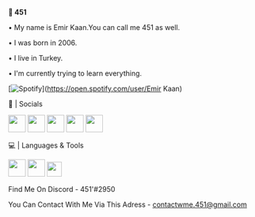 **🌠 451** 

• My name is Emir Kaan.You can call me 451 as well.

• I was born in 2006.

• I live in Turkey.

• I'm currently trying to learn everything.



[![Spotify](https://451ek.vercel.app/api/spotify)](https://open.spotify.com/user/Emir Kaan)





💎 | Socials

[<img src="https://image.flaticon.com/icons/png/128/174/174876.png" height=35>](https://twitter.com/emirk_451) [<img src="https://image.flaticon.com/icons/png/128/174/174872.png" height=35>](http://open.spotify.com/user/EmirKaan) [<img src="https://image.flaticon.com/icons/png/128/174/174866.png" height=35>](https://www.reddit.com/user/AK-451) [<img src="https://img.icons8.com/fluent/2x/discord-new-logo.png" height=35>](https://discord.gg/VzyKSWcRxk) [<img src="https://cdn2.iconfinder.com/data/icons/gaming-platforms-logo-shapes/250/steam_logo-128.png" height=35>](https://steamcommunity.com/id/451EK/) 


💻 | Languages & Tools

[<img src="https://img.icons8.com/color/2x/python.png" height=35>](https://www.python.org) [<img src="https://images.vexels.com/media/users/3/166383/isolated/preview/6024bc5746d7436c727825dc4fc23c22-html-programming-language-icon-by-vexels.png" height=35>](https://developer.mozilla.org/en-US/docs/Web/HTML) [<img src="https://dashboard.snapcraft.io/site_media/appmedia/2019/05/code512.png" height=30>](https://code.visualstudio.com/insiders/)

Find Me On Discord - 
451'#2950

You Can Contact With Me Via This Adress - 
contactwme.451@gmail.com
